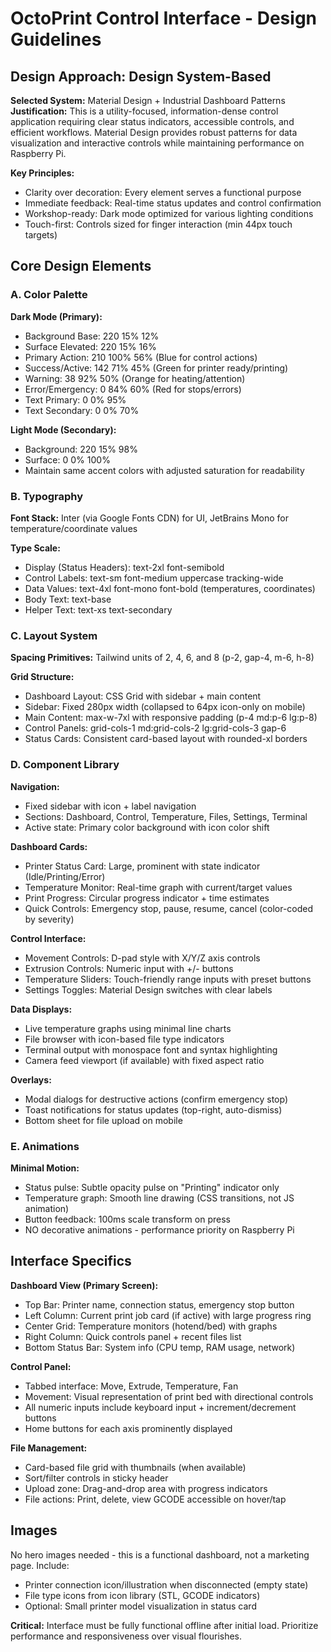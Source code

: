 # OctoPrint Control Interface - Design Guidelines

## Design Approach: Design System-Based
**Selected System:** Material Design + Industrial Dashboard Patterns  
**Justification:** This is a utility-focused, information-dense control application requiring clear status indicators, accessible controls, and efficient workflows. Material Design provides robust patterns for data visualization and interactive controls while maintaining performance on Raspberry Pi.

**Key Principles:**
- Clarity over decoration: Every element serves a functional purpose
- Immediate feedback: Real-time status updates and control confirmation
- Workshop-ready: Dark mode optimized for various lighting conditions
- Touch-first: Controls sized for finger interaction (min 44px touch targets)

## Core Design Elements

### A. Color Palette

**Dark Mode (Primary):**
- Background Base: 220 15% 12%
- Surface Elevated: 220 15% 16%
- Primary Action: 210 100% 56% (Blue for control actions)
- Success/Active: 142 71% 45% (Green for printer ready/printing)
- Warning: 38 92% 50% (Orange for heating/attention)
- Error/Emergency: 0 84% 60% (Red for stops/errors)
- Text Primary: 0 0% 95%
- Text Secondary: 0 0% 70%

**Light Mode (Secondary):**
- Background: 220 15% 98%
- Surface: 0 0% 100%
- Maintain same accent colors with adjusted saturation for readability

### B. Typography

**Font Stack:** Inter (via Google Fonts CDN) for UI, JetBrains Mono for temperature/coordinate values

**Type Scale:**
- Display (Status Headers): text-2xl font-semibold
- Control Labels: text-sm font-medium uppercase tracking-wide
- Data Values: text-4xl font-mono font-bold (temperatures, coordinates)
- Body Text: text-base
- Helper Text: text-xs text-secondary

### C. Layout System

**Spacing Primitives:** Tailwind units of 2, 4, 6, and 8 (p-2, gap-4, m-6, h-8)

**Grid Structure:**
- Dashboard Layout: CSS Grid with sidebar + main content
- Sidebar: Fixed 280px width (collapsed to 64px icon-only on mobile)
- Main Content: max-w-7xl with responsive padding (p-4 md:p-6 lg:p-8)
- Control Panels: grid-cols-1 md:grid-cols-2 lg:grid-cols-3 gap-6
- Status Cards: Consistent card-based layout with rounded-xl borders

### D. Component Library

**Navigation:**
- Fixed sidebar with icon + label navigation
- Sections: Dashboard, Control, Temperature, Files, Settings, Terminal
- Active state: Primary color background with icon color shift

**Dashboard Cards:**
- Printer Status Card: Large, prominent with state indicator (Idle/Printing/Error)
- Temperature Monitor: Real-time graph with current/target values
- Print Progress: Circular progress indicator + time estimates
- Quick Controls: Emergency stop, pause, resume, cancel (color-coded by severity)

**Control Interface:**
- Movement Controls: D-pad style with X/Y/Z axis controls
- Extrusion Controls: Numeric input with +/- buttons
- Temperature Sliders: Touch-friendly range inputs with preset buttons
- Settings Toggles: Material Design switches with clear labels

**Data Displays:**
- Live temperature graphs using minimal line charts
- File browser with icon-based file type indicators
- Terminal output with monospace font and syntax highlighting
- Camera feed viewport (if available) with fixed aspect ratio

**Overlays:**
- Modal dialogs for destructive actions (confirm emergency stop)
- Toast notifications for status updates (top-right, auto-dismiss)
- Bottom sheet for file upload on mobile

### E. Animations

**Minimal Motion:**
- Status pulse: Subtle opacity pulse on "Printing" indicator only
- Temperature graph: Smooth line drawing (CSS transitions, not JS animation)
- Button feedback: 100ms scale transform on press
- NO decorative animations - performance priority on Raspberry Pi

## Interface Specifics

**Dashboard View (Primary Screen):**
- Top Bar: Printer name, connection status, emergency stop button
- Left Column: Current print job card (if active) with large progress ring
- Center Grid: Temperature monitors (hotend/bed) with graphs
- Right Column: Quick controls panel + recent files list
- Bottom Status Bar: System info (CPU temp, RAM usage, network)

**Control Panel:**
- Tabbed interface: Move, Extrude, Temperature, Fan
- Movement: Visual representation of print bed with directional controls
- All numeric inputs include keyboard input + increment/decrement buttons
- Home buttons for each axis prominently displayed

**File Management:**
- Card-based file grid with thumbnails (when available)
- Sort/filter controls in sticky header
- Upload zone: Drag-and-drop area with progress indicators
- File actions: Print, delete, view GCODE accessible on hover/tap

## Images
No hero images needed - this is a functional dashboard, not a marketing page. Include:
- Printer connection icon/illustration when disconnected (empty state)
- File type icons from icon library (STL, GCODE indicators)
- Optional: Small printer model visualization in status card

**Critical:** Interface must be fully functional offline after initial load. Prioritize performance and responsiveness over visual flourishes.